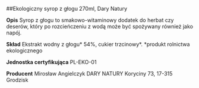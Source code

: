 ##Ekologiczny syrop z głogu 270ml, Dary Natury

**Opis** Syrop z głogu to smakowo-witaminowy dodatek do herbat czy deserów, który po rozcieńczeniu z wodą może być spożywany również jako napój.

**Skład** Ekstrakt wodny z głogu\* 54%, cukier trzcinowy\*.
\*produkt rolnictwa ekologicznego

**Jednostka certyfikująca** PL-EKO-01

**Producent** Mirosław Angielczyk DARY NATURY
Koryciny 73, 17-315 Grodzisk
